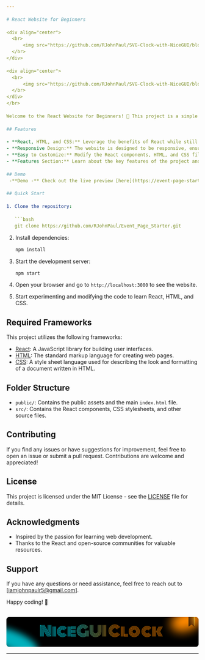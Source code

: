 ```yaml
---

# React Website for Beginners

<div align="center">
  <br>
      <img src="https://github.com/RJohnPaul/SVG-Clock-with-NiceGUI/blob/17fe67997a37c39514287d6d91f6b6641ad1bbe1/Frame%209.png" alt="Project Banner">
  </br>
</div>

<div align="center">
  <br>
      <img src="https://github.com/RJohnPaul/SVG-Clock-with-NiceGUI/blob/17fe67997a37c39514287d6d91f6b6641ad1bbe1/Frame%209.png" alt="Project Banner">
  </br>
</div>
</br>

Welcome to the React Website for Beginners! 🚀 This project is a simple React website that combines the power of React with the fundamentals of HTML and CSS. It's designed to be beginner-friendly, providing an easy-to-understand starting point for those learning web development.

## Features

- **React, HTML, and CSS:** Leverage the benefits of React while still understanding the core HTML and CSS principles.
- **Responsive Design:** The website is designed to be responsive, ensuring a seamless experience across various devices.
- **Easy to Customize:** Modify the React components, HTML, and CSS files to suit your preferences and requirements.
- **Features Section:** Learn about the key features of the project and the required frameworks.

## Demo
 -**Demo -** Check out the live preview [here](https://event-page-starter.vercel.app/)

## Quick Start

1. Clone the repository:

   ```bash
   git clone https://github.com/RJohnPaul/Event_Page_Starter.git
   ```

2. Install dependencies:

   ```bash
   npm install
   ```

3. Start the development server:

   ```bash
   npm start
   ```

4. Open your browser and go to `http://localhost:3000` to see the website.

5. Start experimenting and modifying the code to learn React, HTML, and CSS.

## Required Frameworks

This project utilizes the following frameworks:

- [React](https://reactjs.org/): A JavaScript library for building user interfaces.
- [HTML](https://developer.mozilla.org/en-US/docs/Web/HTML): The standard markup language for creating web pages.
- [CSS](https://developer.mozilla.org/en-US/docs/Web/CSS): A style sheet language used for describing the look and formatting of a document written in HTML.

## Folder Structure

- `public/`: Contains the public assets and the main `index.html` file.
- `src/`: Contains the React components, CSS stylesheets, and other source files.

## Contributing

If you find any issues or have suggestions for improvement, feel free to open an issue or submit a pull request. Contributions are welcome and appreciated!

## License

This project is licensed under the MIT License - see the [LICENSE](LICENSE) file for details.

## Acknowledgments

- Inspired by the passion for learning web development.
- Thanks to the React and open-source communities for valuable resources.

## Support

If you have any questions or need assistance, feel free to reach out to [iamjohnpaulr5@gmail.com].

Happy coding! 🚀

<div align="center">
  <br>
      <img src="https://github.com/RJohnPaul/SVG-Clock-with-NiceGUI/blob/17fe67997a37c39514287d6d91f6b6641ad1bbe1/Frame%209.png" alt="Project Banner">
  </br>
</div>


---
```

